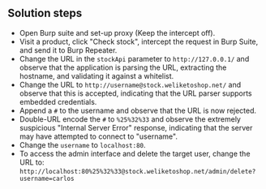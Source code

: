 ## Solution steps

- Open Burp suite and set-up proxy (Keep the intercept off).
- Visit a product, click "Check stock", intercept the request in Burp Suite, and send it to Burp Repeater.
- Change the URL in the `stockApi` parameter to `http://127.0.0.1/` and observe that the application is parsing the URL, extracting the hostname, and validating it against a whitelist.
- Change the URL to `http://username@stock.weliketoshop.net/` and observe that this is accepted, indicating that the URL parser supports embedded credentials.
- Append a `#` to the username and observe that the URL is now rejected.
- Double-URL encode the `#` to `%25%32%33` and observe the extremely suspicious "Internal Server Error" response, indicating that the server may have attempted to connect to "username".
- Change the `username` to `localhost:80`.
- To access the admin interface and delete the target user, change the URL to: `http://localhost:80%25%32%33@stock.weliketoshop.net/admin/delete?username=carlos`

